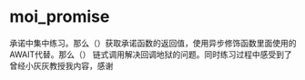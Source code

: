# moi_promise
承诺中集中练习。那么（）获取承诺函数的返回值，使用异步修饰函数里面使用的AWAIT代替。那么（）
链式调用解决回调地狱的问题。同时练习过程中感受到了曾经小灰灰教授我内容，感谢
